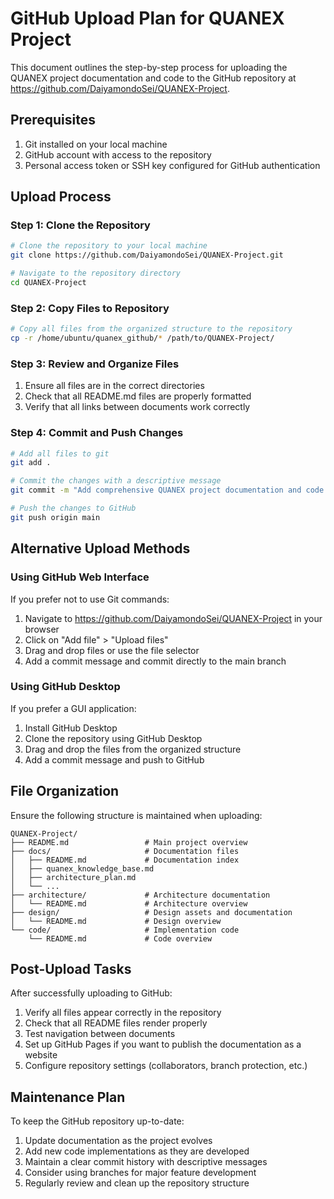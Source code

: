 # GitHub Upload Plan for QUANEX Project

This document outlines the step-by-step process for uploading the QUANEX project documentation and code to the GitHub repository at https://github.com/DaiyamondoSei/QUANEX-Project.

## Prerequisites

1. Git installed on your local machine
2. GitHub account with access to the repository
3. Personal access token or SSH key configured for GitHub authentication

## Upload Process

### Step 1: Clone the Repository

```bash
# Clone the repository to your local machine
git clone https://github.com/DaiyamondoSei/QUANEX-Project.git

# Navigate to the repository directory
cd QUANEX-Project
```

### Step 2: Copy Files to Repository

```bash
# Copy all files from the organized structure to the repository
cp -r /home/ubuntu/quanex_github/* /path/to/QUANEX-Project/
```

### Step 3: Review and Organize Files

1. Ensure all files are in the correct directories
2. Check that all README.md files are properly formatted
3. Verify that all links between documents work correctly

### Step 4: Commit and Push Changes

```bash
# Add all files to git
git add .

# Commit the changes with a descriptive message
git commit -m "Add comprehensive QUANEX project documentation and code structure"

# Push the changes to GitHub
git push origin main
```

## Alternative Upload Methods

### Using GitHub Web Interface

If you prefer not to use Git commands:

1. Navigate to https://github.com/DaiyamondoSei/QUANEX-Project in your browser
2. Click on "Add file" > "Upload files"
3. Drag and drop files or use the file selector
4. Add a commit message and commit directly to the main branch

### Using GitHub Desktop

If you prefer a GUI application:

1. Install GitHub Desktop
2. Clone the repository using GitHub Desktop
3. Drag and drop the files from the organized structure
4. Add a commit message and push to GitHub

## File Organization

Ensure the following structure is maintained when uploading:

```
QUANEX-Project/
├── README.md                 # Main project overview
├── docs/                     # Documentation files
│   ├── README.md             # Documentation index
│   ├── quanex_knowledge_base.md
│   ├── architecture_plan.md
│   └── ...
├── architecture/             # Architecture documentation
│   └── README.md             # Architecture overview
├── design/                   # Design assets and documentation
│   └── README.md             # Design overview
└── code/                     # Implementation code
    └── README.md             # Code overview
```

## Post-Upload Tasks

After successfully uploading to GitHub:

1. Verify all files appear correctly in the repository
2. Check that all README files render properly
3. Test navigation between documents
4. Set up GitHub Pages if you want to publish the documentation as a website
5. Configure repository settings (collaborators, branch protection, etc.)

## Maintenance Plan

To keep the GitHub repository up-to-date:

1. Update documentation as the project evolves
2. Add new code implementations as they are developed
3. Maintain a clear commit history with descriptive messages
4. Consider using branches for major feature development
5. Regularly review and clean up the repository structure
